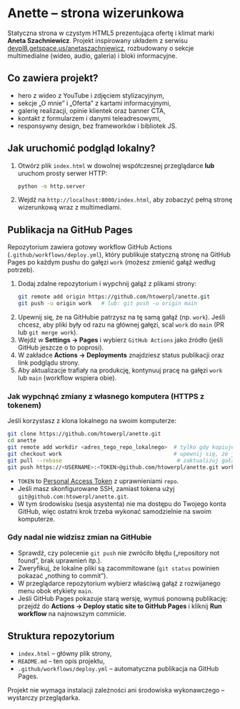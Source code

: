 # Anette – strona wizerunkowa

Statyczna strona w czystym HTML5 prezentująca ofertę i klimat marki **Aneta Szachniewicz**. Projekt inspirowany układem
z serwisu [devpl8.getspace.us/anetaszachniewicz](https://devpl8.getspace.us/anetaszachniewicz/), rozbudowany o sekcje
multimedialne (wideo, audio, galeria) i bloki informacyjne.

## Co zawiera projekt?
- hero z wideo z YouTube i zdjęciem stylizacyjnym,
- sekcje „O mnie” i „Oferta” z kartami informacyjnymi,
- galerię realizacji, opinie klientek oraz banner CTA,
- kontakt z formularzem i danymi teleadresowymi,
- responsywny design, bez frameworków i bibliotek JS.

## Jak uruchomić podgląd lokalny?
1. Otwórz plik `index.html` w dowolnej współczesnej przeglądarce **lub** uruchom prosty serwer HTTP:
   ```bash
   python -m http.server
   ```
2. Wejdź na `http://localhost:8000/index.html`, aby zobaczyć pełną stronę wizerunkową wraz z multimediami.

## Publikacja na GitHub Pages
Repozytorium zawiera gotowy workflow GitHub Actions (`.github/workflows/deploy.yml`), który publikuje statyczną stronę
na GitHub Pages po każdym pushu do gałęzi `work` (możesz zmienić gałąź według potrzeb).

1. Dodaj zdalne repozytorium i wypchnij gałąź z plikami strony:
   ```bash
   git remote add origin https://github.com/htowerpl/anette.git
   git push -u origin work   # lub: git push -u origin main
   ```
2. Upewnij się, że na GitHubie patrzysz na tę samą gałąź (np. `work`). Jeśli chcesz, aby pliki były od razu na
   głównej gałęzi, scal `work` do `main` (PR lub `git merge work`).
3. Wejdź w **Settings → Pages** i wybierz `GitHub Actions` jako źródło (jeśli GitHub jeszcze o to poprosi).
4. W zakładce **Actions → Deployments** znajdziesz status publikacji oraz link podglądu strony.
5. Aby aktualizacje trafiały na produkcję, kontynuuj pracę na gałęzi `work` lub `main` (workflow wspiera obie).

### Jak wypchnąć zmiany z własnego komputera (HTTPS z tokenem)
Jeśli korzystasz z klona lokalnego na swoim komputerze:

```bash
git clone https://github.com/htowerpl/anette.git
cd anette
git remote add workdir <adres_tego_repo_lokalnego>  # tylko gdy kopiujesz zmiany z innego katalogu
git checkout work                                   # upewnij się, że jesteś na gałęzi work
git pull --rebase                                    # zaktualizuj gałąź
git push https://<USERNAME>:<TOKEN>@github.com/htowerpl/anette.git work
```

- `TOKEN` to [Personal Access Token](https://github.com/settings/tokens) z uprawnieniami `repo`.
- Jeśli masz skonfigurowane SSH, zamiast tokena użyj `git@github.com:htowerpl/anette.git`.
- W tym środowisku (sesja asystenta) nie ma dostępu do Twojego konta GitHub, więc ostatni krok trzeba wykonać
  samodzielnie na swoim komputerze.

### Gdy nadal nie widzisz zmian na GitHubie
- Sprawdź, czy polecenie `git push` nie zwróciło błędu („repository not found”, brak uprawnień itp.).
- Zweryfikuj, że lokalne pliki są zacommitowane (`git status` powinien pokazać „nothing to commit”).
- W przeglądarce repozytorium wybierz właściwą gałąź z rozwijanego menu obok etykiety `main`.
- Jeśli GitHub Pages pokazuje starą wersję, wymuś ponowną publikację: przejdź do **Actions → Deploy static site to
  GitHub Pages** i kliknij **Run workflow** na najnowszym commicie.

## Struktura repozytorium
- `index.html` – główny plik strony,
- `README.md` – ten opis projektu,
- `.github/workflows/deploy.yml` – automatyczna publikacja na GitHub Pages.

Projekt nie wymaga instalacji zależności ani środowiska wykonawczego – wystarczy przeglądarka.
